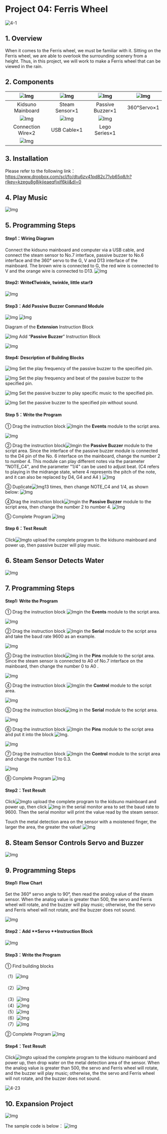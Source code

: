 # Project 04: Ferris Wheel

![4-1](media/4-1.png)

## 1. Overview

When it comes to the Ferris wheel, we must be familiar with it. Sitting on the Ferris wheel, we are able to overlook the surrounding scenery from a height. Thus, in this project, we will work to make a Ferris wheel that can be viewed in the rain.



## 2. Components
|![Img](../media/kidsuno.png)|![Img](../media/Steam.png)|![Img](../media/Buzzer.png)|![Img](../media/360°.png)|
| :--: | :--: | :--: | :--: |
|Kidsuno Mainboard|Steam Sensor×1|Passive Buzzer×1|360°Servo×1|
|![Img](../media/Connection.png)|![Img](../media/USB.png)|![Img](../media/Lego11.png)| |
|Connection Wire×2|USB  Cable×1| Lego Series×1 | |
|![Img](../media/4-2.png)||||

## 3. Installation 

Please refer to the following link：https://www.dropbox.com/scl/fo/dtu6zv41pd82c71yb65q8/h?rlkey=kzegu8g8jkjieaeqfjxif6kii&dl=0



## 4. Play Music
![Img](../media/4-3.png)

## 5. Programming Steps

#### Step1：Wiring Diagram

Connect the kidsuno mainboard and computer via a USB cable, and connect the steam sensor to No.7 interface, passive buzzer to No.6 interface and the 360° servo to the G, V and D13 interface of the mainboard. The brown wire is connected to G, the red wire is connected to V and the orange wire is connected to D13.
![Img](../media/4-DD.png)



#### Step2: Write《Twinkle, twinkle, little star!》
![Img](../media/4-4.png)

#### Step3：Add Passive Buzzer Command Module
![Img](../media/D41.png)
![Img](../media/12.png)

Diagram of the **Extension** Instruction Block

![Img](../media/D42.png)
Add “**Passive Buzzer**” Instruction Block

![Img](../media/D43.png)

#### Step4: Description of Building Blocks
![Img](../media/D44.png)
Set the play frequency of the passive buzzer to the specified pin.

![Img](../media/D45.png)
Set the play frequency and beat of the passive buzzer to the specified pin.

![Img](../media/D46.png)
Set the passive buzzer to play specific music to the specified pin.

![Img](../media/D47.png)
Set the passive buzzer to the specified pin without sound.



#### Step 5：Write the Program
① Drag the instruction block ![Img](../media/16.png)in the **Events** module to the script area.

![Img](../media/17.png)



② Drag the instruction block![Img](../media/D48.png)in the **Passive Buzzer** module to the script area. Since the interface of the passive buzzer module is connected to the D4 pin of the No. 6 interface on the mainboard, change the number 2 to number 4. This module can play different notes via the parameter "NOTE_C4", and the parameter "1/4" can be used to adjust beat. (C4 refers to playing in the midrange state, where 4 represents the pitch of the note, and it can also be replaced by D4, G4 and A4 )
![Img](../media/D49.png)

③ Duplicate![Img](../media/4-11.png)13 times, then change NOTE_C4 and 1/4, as shown below:
![Img](../media/4-12.png)

④Drag the instruction block![Img](../media/4-13.png)in the **Passive Buzzer** module to the script area, then change the number 2 to number 4.
![Img](../media/4-14.png)

⑤ Complete Program
![Img](../media/4-15.png)

#### Step 6：Test Result
Click![Img](../media/19.png)to upload the complete program to the kidsuno mainboard and power up, then passive buzzer will play music.




## 6. Steam Sensor Detects Water
![Img](../media/4-17.png)

## 7. Programming Steps

#### Step1: Write the Program

① Drag the instruction block ![Img](../media/16.png)in the **Events** module to the script area.

![Img](../media/17.png)

② Drag the instruction block ![Img](../media/28.png)in the **Serial** module to the script area and take the baud rate 9600 as an example.

![Img](../media/29.png)

③ Drag the instruction block![Img](../media/30.png)
in the **Pins** module to the script area. Since the steam sensor is connected to A0 of No.7 interface on the mainboard, then change the number 0 to A0 .

![Img](../media/Z31.png)

④ Drag the instruction block  ![Img](../media/27.png))in the **Control** module to the script area.

![Img](../media/Z32.png)



⑤ Drag the instruction block![Img](../media/33.png) in the **Serial** module to the script area.

![Img](../media/Z33.png)



⑥ Drag the instruction block ![Img](../media/Z34.png)in the **Pins** module to the script area and put it into the block ![Img](../media/33.png).

![Img](../media/Z35.png)



⑦ Drag the instruction block ![Img](../media/26.png)in the **Control** module to the script area and change the number 1 to 0.3.

![Img](../media/Z36.png)

⑧ Complete Program
![Img](../media/Z37.png)

#### Step2：Test Result
Click![Img](../media/19.png)to upload the complete program to the kidsuno mainboard and power up, then  click ![Img](../media/38.png) in the serial monitor area to set the baud rate to 9600. Then the serial monitor will print the value read by the steam sensor.

Touch the metal detection area on the sensor with a moistened finger, the larger the area, the greater the value!
![Img](../media/Z38999.png)

## 8. Steam Sensor Controls Servo and Buzzer
![Img](../media/4-18.png)

## 9. Programming Steps

#### Step1: Flow Chart

Set the 360° servo angle to 90°, then read the analog value of the steam sensor. When the analog value is greater than 500, the servo and Ferris wheel will rotate, and the buzzer will play music; otherwise, the the servo and Ferris wheel will not rotate, and the buzzer does not sound.

![Img](../media/D57.png)

#### Step2：Add **Servo **Instruction Block 

![Img](../media/42.png)



#### Step3：Write the Program
①  Find building blocks

（1）![Img](../media/43.png)
<br>   
（2）![Img](../media/44.png)
<br>   
（3）![Img](../media/Z42.png)
<br>
（4）![Img](../media/47.png)
<br>
（5）![Img](../media/D55.png)
<br>
（6）![Img](../media/D56.png)
<br>
（7）![Img](../media/48.png)
<br>

② Complete Program
![Img](../media/4-19.png)

#### Step4：Test Result
Click![Img](../media/19.png)to upload the complete program to the kidsuno mainboard and power up, then drop water on the metal detection area of the sensor. When the analog value is greater than 500, the servo and Ferris wheel will rotate, and the buzzer will play music; otherwise, the the servo and Ferris wheel will not rotate, and the buzzer does not sound.

![4-23](media/4-23.png)

## 10. Expansion Project
![Img](../media/4-21.png)

The sample code is below：
![Img](../media/4-22.png)

